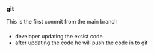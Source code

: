 ### git

This is the first commit from the main branch

###

*   developer updating the exsist code
*   after updating the code he will push the code in to git